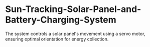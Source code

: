 # Sun-Tracking-Solar-Panel-and-Battery-Charging-System
The system controls a solar panel's movement using a servo motor, ensuring optimal orientation for energy collection.

